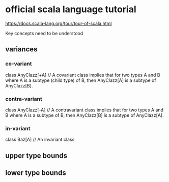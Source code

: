 # official scala language tutorial
https://docs.scala-lang.org/tour/tour-of-scala.html

Key concepts need to be understood

## variances

### co-variant
class AnyClazz[+A] 
// A covariant class implies that for two types A and B where A is a subtype (child type) of B, 
then AnyClazz[A] is a subtype of AnyClazz[B]. 

### contra-variant
class AnyClazz[-A] 
// A contravariant class implies that for two types A and B where A is a subtype of B, 
then AnyClazz[B] is a subtype of AnyClazz[A].

### in-variant
class Baz[A]  // An invariant class

## upper type bounds


## lower type bounds
